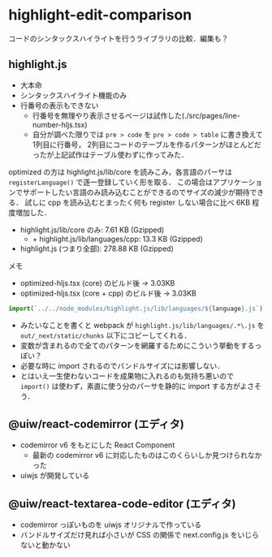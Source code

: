 # highlight-edit-comparison

コードのシンタックスハイライトを行うライブラリの比較．編集も？

## highlight.js

- 大本命
- シンタックスハイライト機能のみ
- 行番号の表示もできない
  - 行番号を無理やり表示させるページは試作した(./src/pages/line-number-hljs.tsx)
  - 自分が調べた限りでは `pre > code` を `pre > code > table` に書き換えて1列目に行番号，
    2列目にコードのテーブルを作るパターンがほとんどだったが上記試作はテーブル使わずに作ってみた．

optimized の方は highlight.js/lib/core を読みこみ，各言語のパーサは `registerLanguage()` で逐一登録していく形を取る．
この場合はアプリケーションでサポートしたい言語のみ読み込むことができるのでサイズの減少が期待できる．
試しに cpp を読み込むとまったく何も register しない場合に比べ 6KB 程度増加した．
- highlight.js/lib/core のみ: 7.61 KB (Gzipped)
  - \+ highlight.js/lib/languages/cpp: 13.3 KB (Gzipped)
- highlight.js (つまり全部): 278.88 KB (Gzipped)

メモ
- optimized-hljs.tsx (core) のビルド後 -> 3.03KB
- optimized-hljs.tsx (core + cpp) のビルド後 -> 3.03KB

```js
import(`../../node_modules/highlight.js/lib/languages/${language}.js`)
```

- みたいなことを書くと webpack が `highlight.js/lib/languages/.*\.js` を`out/_next/static/chunks` 以下にコピーしてくれる．
- 変数が含まれるので全てのパターンを網羅するためにこういう挙動をするっぽい？
- 必要な時に import されるのでバンドルサイズには影響しない．
- とはいえ一生使わないコードを成果物に入れるのも気持ち悪いので `import()` は使わず，素直に使う分のパーサを静的に import する方がよさそう．

## @uiw/react-codemirror (エディタ)
- codemirror v6 をもとにした React Component
  - 最新の codemirror v6 に対応したものはこのくらいしか見つけられなかった
- uiwjs が開発している

## @uiw/react-textarea-code-editor (エディタ)
- codemirror っぽいものを uiwjs オリジナルで作っている
- バンドルサイズだけ見れば小さいが CSS の関係で next.config.js をいじらないと動かない
